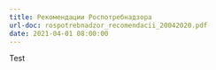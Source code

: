 ```yaml
---
title: Рекомендации Роспотребнадзора
url-doc: rospotrebnadzor_recomendacii_20042020.pdf
date: 2021-04-01 08:00:00
---
```


Test
